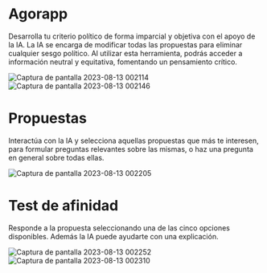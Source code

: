 # Agorapp

Desarrolla tu criterio político de forma imparcial y objetiva con el apoyo de la IA.
La IA se encarga de modificar todas las propuestas para eliminar cualquier sesgo político. Al utilizar esta herramienta, podrás acceder a información neutral y equitativa, fomentando un pensamiento crítico.

![Captura de pantalla 2023-08-13 002114](https://github.com/muquifuler/Agorapp/assets/57547835/80760e28-2213-4873-93a2-c6d09e9f1320)
![Captura de pantalla 2023-08-13 002146](https://github.com/muquifuler/Agorapp/assets/57547835/655ddf99-1186-44a8-855a-d77157fcfb2b)

# Propuestas

Interactúa con la IA y selecciona aquellas propuestas que más te interesen, para formular preguntas relevantes sobre las mismas, o haz una pregunta en general sobre todas ellas.

![Captura de pantalla 2023-08-13 002205](https://github.com/muquifuler/Agorapp/assets/57547835/5b08b53f-7ae1-4c1a-8969-1fc4fa22bb9b)

# Test de afinidad

Responde a la propuesta seleccionando una de las cinco opciones disponibles. Además la IA puede ayudarte con una explicación.

![Captura de pantalla 2023-08-13 002252](https://github.com/muquifuler/Agorapp/assets/57547835/642418a9-7367-4bb1-bb3c-3a8c1656978e)
![Captura de pantalla 2023-08-13 002310](https://github.com/muquifuler/Agorapp/assets/57547835/168bee42-0f50-44b5-bf48-524e709daffa)


